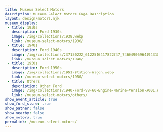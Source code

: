 ```yaml
---
title: Museum Select Motors
description: Museum Select Motors Page Description
layout: design/motors.njk
museum_display: 
 - title: 1930s
   description: Ford 1930s
   image: /img/collections/1938.webp
   link: /museum-select-motors/1930/
 - title: 1940s
   description: Ford 1940s
   image: /img/collections/237130222_6122516417822747_7460490696439431887_n.webp
   link: /museum-select-motors/1940/
 - title: 1950s
   description: Ford 1950s
   image: /img/collections/1951-Station-Wagon.webp
   link: /museum-select-motors/1950/
 - title: Others
   description: Other Ford
   image: /img/collections/1940-Ford-V8-60-Engine-Marine-Version-A001.webp
   link: /museum-select-motors/others/
show_event_article: true
show_ford_store: true
show_patner: false
show_nearby: false
show_motors: true
permalink: /museum-select-motors/
---
```


